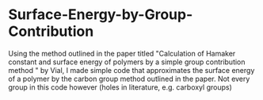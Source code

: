 # Surface-Energy-by-Group-Contribution
Using the method outlined in the paper titled "Calculation of Hamaker constant and surface energy of polymers by a simple group contribution method " by Vial, I made simple code that approximates the surface energy of a polymer by the carbon group method outlined in the paper. Not every group in this code however (holes in literature, e.g. carboxyl groups) 
